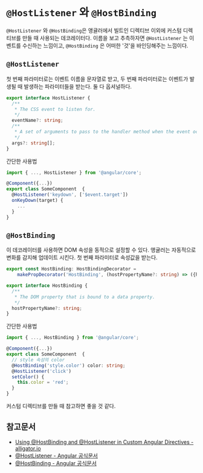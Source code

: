 # `@HostListener` 와 `@HostBinding`

`@HostListener` 와 `@HostBinding`은 앵귤러에서 빌트인 디렉티브 이외에 커스텀 디렉티브를 만들 때 사용되는 데코레이터다. 이름을 보고 추측하자면 `@HostListener` 는 이벤트를 수신하는 느낌이고, `@HostBinding` 은 어떠한 '것'을 바인딩해주는 느낌이다.

## `@HostListener`
첫 번째 파라미터로는 이벤트 이름을 문자열로 받고, 두 번째 파라미터로는 이벤트가 발생될 때 발생하는 파라미터들을 받는다. 둘 다 옵셔널하다.

```ts
export interface HostListener {
  /**
   * The CSS event to listen for.
   */
  eventName?: string;
  /**
   * A set of arguments to pass to the handler method when the event occurs.
   */
  args?: string[];
}
```

간단한 사용법

```ts
import { ..., HostListener } from '@angular/core';

@Component({...})
export class SomeComponent  {
  @HostListener('keydown', ['$event.target'])
  onKeyDown(target) {
    ...
  }
}

```


## `@HostBinding`

이 데코레이터를 사용하면 DOM 속성을 동적으로 설정할 수 있다. 앵귤러는 자동적으로 변화를 감지해 업데이트 시킨다. 첫 번째 파라미터로 속성값을 받는다.

```ts
export const HostBinding: HostBindingDecorator =
    makePropDecorator('HostBinding', (hostPropertyName?: string) => ({hostPropertyName}));
```
```ts
export interface HostBinding {
  /**
   * The DOM property that is bound to a data property.
   */
  hostPropertyName?: string;
}
```

간단한 사용법
```ts
import { ..., HostBinding } from '@angular/core';

@Component({...})
export class SomeComponent  {
  // style 속성의 color
  @HostBinding('style.color') color: string;
  @HostListener('click')
  setColor() {
    this.color = 'red';
  }
}
```

커스텀 디렉티브를 만들 때 참고하면 좋을 것 같다.

## 참고문서

* [Using @HostBinding and @HostListener in Custom Angular Directives - alligator.io](https://alligator.io/angular/hostbinding-hostlistener/)
* [@HostListener - Angular 공식문서](https://angular.io/api/core/HostListener)
* [@HostBinding - Angular 공식문서](https://angular.io/api/core/HostBinding)
